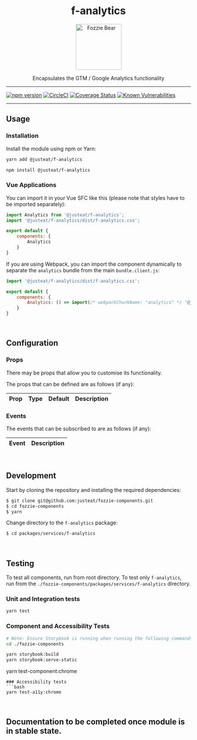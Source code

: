 <div align="center">

# f-analytics

<img width="125" alt="Fozzie Bear" src="../../../../bear.png" />

Encapsulates the GTM / Google Analytics functionality

</div>

---

[![npm version](https://badge.fury.io/js/%40justeat%2Ff-analytics.svg)](https://badge.fury.io/js/%40justeat%2Ff-analytics)
[![CircleCI](https://circleci.com/gh/justeat/fozzie-components.svg?style=svg)](https://circleci.com/gh/justeat/workflows/fozzie-components)
[![Coverage Status](https://coveralls.io/repos/github/justeat/f-analytics/badge.svg)](https://coveralls.io/github/justeat/f-analytics)
[![Known Vulnerabilities](https://snyk.io/test/github/justeat/f-analytics/badge.svg?targetFile=package.json)](https://snyk.io/test/github/justeat/f-analytics?targetFile=package.json)

---

## Usage

### Installation

Install the module using npm or Yarn:

```sh
yarn add @justeat/f-analytics
```

```sh
npm install @justeat/f-analytics
```



### Vue Applications

You can import it in your Vue SFC like this (please note that styles have to be imported separately):

```js
import Analytics from '@justeat/f-analytics';
import '@justeat/f-analytics/dist/f-analytics.css';

export default {
    components: {
        Analytics
    }
}
```

If you are using Webpack, you can import the component dynamically to separate the `analytics` bundle from the main `bundle.client.js`:

```js
import '@justeat/f-analytics/dist/f-analytics.css';

export default {
    components: {
        Analytics: () => import(/* webpackChunkName: "analytics" */ '@justeat/f-analytics')
    }
}
```
</br>

## Configuration

### Props

There may be props that allow you to customise its functionality.

The props that can be defined are as follows (if any):

| Prop  | Type  | Default | Description |
| ----- | ----- | ------- | ----------- |

### Events

The events that can be subscribed to are as follows (if any):

| Event | Description |
| ----- | ----------- |
</br>

## Development

Start by cloning the repository and installing the required dependencies:

```sh
$ git clone git@github.com:justeat/fozzie-components.git
$ cd fozzie-components
$ yarn
```

Change directory to the `f-analytics` package:

```sh
$ cd packages/services/f-analytics
```
</br>

## Testing

To test all components, run from root directory.
To test only `f-analytics`, run from the `./fozzie-components/packages/services/f-analytics` directory.

### Unit and Integration tests

```sh
yarn test
```

### Component and Accessibility Tests

```bash
# Note: Ensure Storybook is running when running the following commands
cd ./fozzie-components

yarn storybook:build
yarn storybook:serve-static
```

yarn test-component:chrome
```
### Accessibility tests
```bash
yarn test-a11y:chrome
```
</br>

## Documentation to be completed once module is in stable state.
